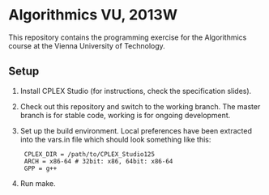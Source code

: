 Algorithmics VU, 2013W
======================

This repository contains the programming exercise for the Algorithmics
course at the Vienna University of Technology.

Setup
-----

1. Install CPLEX Studio (for instructions, check the specification slides).
2. Check out this repository and switch to the working branch. The master branch
   is for stable code, working is for ongoing development.
3. Set up the build environment. Local preferences have been extracted into
   the vars.in file which should look something like this:

        CPLEX_DIR = /path/to/CPLEX_Studio125
        ARCH = x86-64 # 32bit: x86, 64bit: x86-64
        GPP = g++

4. Run make.
